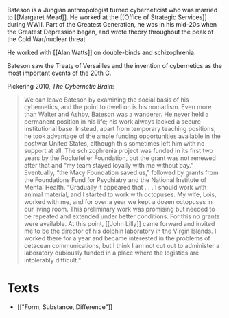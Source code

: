 Bateson is a Jungian anthropologist turned cyberneticist who was married to [[Margaret Mead]]. He worked at the [[Office of Strategic Services]] during WWII. Part of the Greatest Generation, he was in his mid-20s when the Greatest Depression began, and wrote theory throughout the peak of the Cold War/nuclear threat. 

He worked with [[Alan Watts]] on double-binds and schizophrenia.

Bateson saw the Treaty of Versailles and the invention of cybernetics as the most important events of the 20th C. 

Pickering 2010, *The Cybernetic Brain*: 
> We can leave Bateson by examining the social basis of his cybernetics, and the point to dwell on is his nomadism. Even more than Walter and Ashby, Bateson was a wanderer. He never held a permanent position in his life; his work always lacked a secure institutional base. Instead, apart from temporary teaching positions, he took advantage of the ample funding opportunities available in the postwar United States, although this sometimes left him with no support at all. The schizophrenia project was funded in its first two years by the Rockefeller Foundation, but the grant was not renewed after that and “my team stayed loyally with me without pay.” Eventually, “the Macy Foundation saved us,” followed by grants from the Foundations Fund for Psychiatry and the National Institute of Mental Health. “Gradually it appeared that . . . I should work with animal material, and I started to work with octopuses. My wife, Lois, worked with me, and for over a year we kept a dozen octopuses in our living room. This preliminary work was promising but needed to be repeated and extended under better conditions. For this no grants were available. At this point, [[John Lilly]] came forward and invited me to be the director of his dolphin laboratory in the Virgin Islands. I worked there for a year and became interested in the problems of cetacean communications, but I think I am not cut out to administer a laboratory dubiously funded in a place where the logistics are intolerably difficult.”

# Texts
- [["Form, Substance, Difference"]]